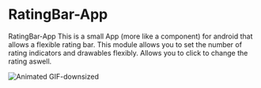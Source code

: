# RatingBar-App
 RatingBar-App
 This is a small App (more like a component) for android that allows a flexible rating bar. This module allows you to set the number of rating indicators and drawables flexibly. Allows you to click to change the rating aswell.

 
 
![Animated GIF-downsized](https://user-images.githubusercontent.com/22521791/59970805-721e2f00-956f-11e9-8ab2-961c4c33c823.gif)
